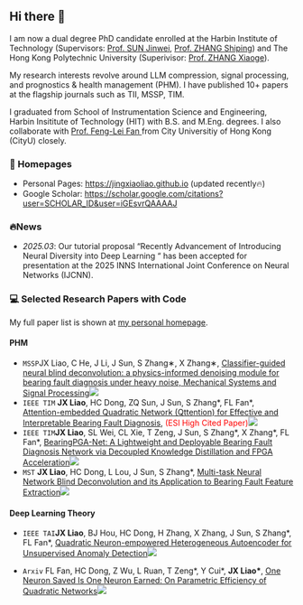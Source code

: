 ## Hi there 👋

I am now a dual degree PhD candidate enrolled at the Harbin Institute of Technology (Supervisors: [Prof. SUN Jinwei](https://homepage.hit.edu.cn/sunjinwei), [Prof. ZHANG Shiping](https://homepage.hit.edu.cn/zhangshiping)) and The Hong Kong Polytechnic University (Superivisor: [Prof. ZHANG Xiaoge](https://xiaogezhang.com/)).

My research interests revolve around LLM compression, signal processing, and prognostics & health management (PHM). I have published 10+ papers at the flagship journals such as TII, MSSP, TIM.


I graduated from School of Instrumentation Science and Engineering, Harbin Insititute of Technology (HIT) with B.S. and M.Eng. degrees. I also collaborate with [Prof. Feng-Lei Fan ](https://www.ds.cityu.edu.hk/people/academic-staff/professor-fenglei-fan) from City Universitiy of Hong Kong (CityU) closely. 


### 📎 Homepages
- Personal Pages: https://jingxiaoliao.github.io (updated recently🔥)
- Google Scholar: https://scholar.google.com/citations?user=SCHOLAR_ID&user=iGEsvrQAAAAJ


### 🔥News
- *2025.03*: Our tutorial proposal “Recently Advancement of Introducing Neural Diversity into Deep Learning “ has been accepted for presentation at the 2025 INNS International Joint Conference on Neural Networks (IJCNN).



### 💻 Selected Research Papers with Code

My full paper list is shown at [my personal homepage](https://jingxiaoliao.github.io).

#### PHM

- ``MSSP``</b>JX Liao</b>, C He, J Li, J Sun, S Zhang∗, X Zhang∗, [Classifier-guided neural blind deconvolution: a physics-informed denoising module for bearing fault diagnosis under heavy noise, Mechanical Systems and Signal Processing](https://www.sciencedirect.com/science/article/pii/S0888327024006484)[![](https://img.shields.io/github/stars/asdvfghg/ClassBD?style=social&label=Code+Stars)](https://github.com/asdvfghg/ClassBD)
-  ``IEEE TIM`` <b>JX Liao</b>, HC Dong, ZQ Sun, J Sun, S Zhang*, FL Fan*, [Attention-embedded Quadratic Network (Qttention) for Effective and Interpretable Bearing Fault Diagnosis](https://ieeexplore.ieee.org/document/10076833),  <span style="color:red">(ESI High Cited Paper)</span>[![](https://img.shields.io/github/stars/asdvfghg/QCNN_for_bearing_diagnosis?style=social&label=Code+Stars)](https://github.com/asdvfghg/QCNN_for_bearing_diagnosis)
-  ``IEEE TIM``<b>JX Liao</b>, SL Wei, CL Xie, T Zeng, J Sun, S Zhang*, X Zhang*, FL Fan*, [BearingPGA-Net: A Lightweight and Deployable Bearing Fault Diagnosis Network via Decoupled Knowledge Distillation and FPGA Acceleration](https://ieeexplore.ieee.org/document/10373183)[![](https://img.shields.io/github/stars/asdvfghg/BearingPGA-Net?style=social&label=Code+Stars)](https://github.com/asdvfghg/BearingPGA-Net)
 -   ``MST`` <b>JX Liao</b>, HC Dong, L Lou, J Sun, S Zhang*, [Multi-task Neural Network Blind Deconvolution and its Application to Bearing Fault Feature Extraction](https://iopscience.iop.org/article/10.1088/1361-6501/accbdb)[![](https://img.shields.io/github/stars/asdvfghg/MNNBD?style=social&label=Code+Stars)](https://github.com/asdvfghg/MNNBD)

#### Deep Learning Theory


- ``IEEE TAI``<b>JX Liao</b>, BJ Hou, HC Dong, H Zhang, X Zhang, J Sun, S Zhang*, FL Fan*, [Quadratic Neuron-empowered Heterogeneous Autoencoder for Unsupervised Anomaly Detection](https://ieeexplore.ieee.org/document/10510400)[![](https://img.shields.io/github/stars/asdvfghg/Heterogeneous_Autoencoder_by_Quadratic_Neurons?style=social&label=Code+Stars)](https://github.com/asdvfghg/Heterogeneous_Autoencoder_by_Quadratic_Neurons)

- ``Arxiv`` FL Fan, HC Dong, Z Wu, L Ruan, T Zeng*, Y Cui*, <b>JX Liao*</b>, [One Neuron Saved Is One Neuron Earned: On Parametric Efficiency of Quadratic Networks](https://arxiv.org/pdf/2303.06316.pdf)[![](https://img.shields.io/github/stars/asdvfghg/quadratic_efficiency?style=social&label=Code+Stars)](https://github.com/asdvfghg/quadratic_efficiency)
  